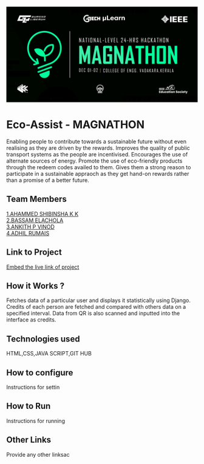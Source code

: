 ![image](./assets/banner.png)


# Eco-Assist - MAGNATHON
Enabling people to contribute towards a sustainable future without even realising as they are driven by the rewards.  Improves the quality of public transport systems as the people are incentivised. Encourages the use of alternate sources of energy. Promote the use of eco-friendly products through the redeem codes availed to them.  Gives them a strong reason to participate in a sustainable appraoch as they get hand-on rewards rather than a promise of a better future.

## Team Members
[1.AHAMMED SHIBINSHA K K](https://github.com/ShibinSha07)   
[2.BASSAM ELACHOLA](https://github.com/BassamEC)   
[3.ANKITH P VINOD](https://github.com/ANKITHPVINOD)   
[4.ADHIL RUMAIS]()   

## Link to Project
[Embed the live link of project](https://ankithpvinod.github.io/Eco-Assist/)

## How it Works ?
Fetches data of a particular user and displays it statistically using Django. Credits of each person are fetched and compared with others data on a specified interval. Data from QR is also scanned and inputted into the interface as credits.

## Technologies used
HTML,CSS,JAVA SCRIPT,GIT HUB

## How to configure
Instructions for settin

## How to Run
Instructions for running

## Other Links
Provide any other linksac
